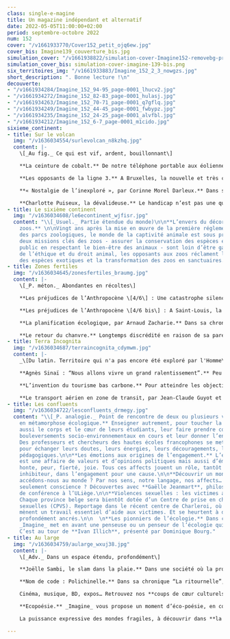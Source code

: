 ```yaml
---
class: single-e-magine
title: Un magazine indépendant et alternatif
date: 2022-05-05T11:00:00+02:00
period: septembre-octobre 2022
num: 152
cover: "/v1661933770/Cover152_petit_ojq6ew.jpg"
cover_bis: Imagine139_couverture_bis.jpg
simulation_cover: "/v1661938822/simulation-cover-Imagine152-removebg-preview_uu1bxu.png"
simulation_cover_bis: simulation-cover-imagine-139-bis.png
six_territoires_img: "/v1661933883/Imagine_152_2_3_nowgzs.jpg"
short_description: ". Bonne lecture !\n"
decouverte:
- "/v1661934284/Imagine_152_94-95_page-0001_lhucv2.jpg"
- "/v1661934272/Imagine_152_82-83_page-0001_hulasj.jpg"
- "/v1661934263/Imagine_152_70-71_page-0001_q7gflq.jpg"
- "/v1661934249/Imagine_152_44-45_page-0001_fwbypz.jpg"
- "/v1661934235/Imagine_152_24-25_page-0001_alvfbl.jpg"
- "/v1661934212/Imagine_152_6-7_page-0001_m1cido.jpg"
sixieme_continent:
- title: Sur le volcan
  img: "/v1636034554/surlevolcan_n8kzhq.jpg"
  content: |-
    \[_Au fig._ Ce qui est vif, ardent, bouillonnant\]

    **La ceinture de cobalt.** De notre téléphone portable aux éoliennes en passant par les batteries des voitures électriques, les produits des mines sont très présents dans notre quotidien et dans les plans de transition énergétique. _Imagine_ leur consacre une série, en commençant au sud. Grand reportage en images à Kolwezi, au Congo, et mise en perspective avec Judith Pigneur des Amis de la Terre France.

    **Les opposants de la ligne 3.** A Bruxelles, la nouvelle et très coûteuse ligne de métro défendue par la Stib et le gouvernement régional ne serait-elle pas la meilleure amie de la voiture ? Et, avec son futur chantier très émetteur de CO2, n’est-elle pas en totale contradiction avec les objectifs climat de la Région ? Voyage en souterrain avec ses détracteurs.

    **« Nostalgie de l’inexploré », par Corinne Morel Darleux.** Dans sa chronique bimestrielle, l’autrice française se console grâce aux dolines géantes inexplorées en Chine.

    **Charlotte Puiseux, la dévalideuse.** Le handicap n’est pas une question individuelle, mais bien une question politique. Vivant depuis toujours dans une société discriminante, pensée par et pour les valides et qui l’invisibilise, Charlotte Puiseux se bat pour faire exploser les normes.
- title: Le sixième continent
  img: "/v1636034608/le6econtinent_wjfisr.jpg"
  content: "\\[_Usuel._ Partie étendue du monde)\n\n**L’envers du décor magique des
    zoos.** \n\nVingt ans après la mise en œuvre de la première réglementation européenne
    des parcs zoologiques, le monde de la captivité animale est sous pression. Les
    deux missions clés des zoos - assurer la conservation des espèces et éduquer le
    public en respectant le bien-être des animaux - sont loin d’être gagnées. Au nom
    de l’éthique et du droit animal, les opposants aux zoos réclament la fin de l’exposition
    des espèces exotiques et la transformation des zoos en sanctuaires."
- title: Zones fertiles
  img: "/v1636034645/zonesfertiles_braumg.jpg"
  content: |-
    \[_P. méton._ Abondantes en récoltes\]

    **Les préjudices de l’Anthropocène \[4/6\] : Une catastrophe silencieuse débrousse le Sahel.** De toutes les catastrophes qualifiées de “naturelles”, les plus lentes sont celles qui attirent le moins l’attention. Moins soudaines, plus insidieuses, sans fin. Dans le nord du Sénégal, les anciens de villages d’agriculteurs et d’éleveurs racontent comment, depuis une trentaine d’années, la désertification embrase le Sahel, une des régions les plus vulnérables au monde. Énumérant ce qu’elle leur a pris, leurs témoignages illustrent les limites de l’adaptation au dérèglement climatique.

    **Les préjudices de l’Anthropocène \[4/6 bis\] : A Saint-Louis, la mer ensevelit le patrimoine immatériel.** Il y a dix ans, le village de Doun Baba Dièye a disparu. La houle, favorisée par l’érosion côtière, n’a plus cessé de grignoter l’ensemble d’une bande sénégalaise sableuse densément peuplée : la Langue de Barbarie. Pilote Barre, Tassinière… et enfin, Saint-Louis, ville inscrite au patrimoine mondial de l’Unesco où certains habitants se cabrent face à une relocalisation désormais inévitable.

    **La planification écologique, par Arnaud Zacharie.** Dans sa chronique, le secrétaire général du CNCD-11.11.11 revient sur la planification. En vogue durant les Trente Glorieuses d’après-guerre, tombée en disgrâce suite à la “révolution conservatrice” des années 80, elle revient aujourd’hui à l’avant-plan, dans un contexte de transition écologique.

    **Le retour du chanvre.** Longtemps discrédité en raison de sa parentalité avec le cannabis, le chanvre regagne peu à peu ses lettres de noblesse. Cette plante peu gourmande en eau et en produits phytosanitaires peut être utilisée dans le secteur textile, de la construction, cosmétique, bien-être, automobile, etc. En Wallonie, la Région veut faire naître un nouveau secteur… non sans difficultés.
- title: Terra Incognita
  img: "/v1636034687/terraincognita_cdymwm.jpg"
  content: |-
    _\[Du latin. Territoire qui n'a pas encore été exploré par l'Homme\]_

    **Agnès Sinaï : “Nous allons vivre un grand ralentissement”.** Peu ou mal définis, les mots comme “renoncement”, “sobriété” ou “décroissance” reviennent en force dans le débat public. Que signifient-ils ? Quels choix, personnels et collectifs, impliquent-ils ? Pour le dire plus crûment : à quoi devons-nous renoncer pour garantir au monde vivant un avenir digne et soutenable ? Réponses avec Agnès Sinaï, fondatrice de l’Institut Momentum, qui pense les politiques de notre époque, l’Anthropocène.

    **L’invention du tourisme bas carbone.** Pour atteindre les objectifs climatiques, le tourisme longue distance doit tourner le dos à l’avion et à la voiture individuelle. Réduction de l’offre aérienne, investissements massifs dans un réseau ferroviaire renforcé en Europe, gouvernance du tourisme zéro carbone… Le think tank The Shift trace les nouveaux chemins possibles du rail et du vélo. Sur le terrain, le _slow tourisme_ trace son sillon sans bruit.

    **Le transport aérien en zone de transit, par Jean-Claude Guyot et Frédéric Claisse (Iweps).** En partenariat avec l’Institut wallon de l’évaluation, de la prospective et de la statistique, _Imagine_ lance une série de chroniques autour du futur. Deuxième épisode : l’avenir du secteur de l’aviation.
- title: Les confluents
  img: "/v1636034722/lesconfluents_drmegy.jpg"
  content: "\\[_P. analogie._ Point de rencontre de deux ou plusieurs voies\\]\n\n**Profs
    en métamorphose écologique.** Enseigner autrement, pour toucher la tête, mais
    aussi le corps et le cœur de leurs étudiants, leur faire prendre conscience des
    bouleversements socio-environnementaux en cours et leur donner l’envie d’agir.
    Des professeurs et chercheurs des hautes écoles francophones se mettent en réseau
    pour échanger leurs doutes, leurs énergies, leurs découragements, leurs méthodes
    pédagogiques.\n\n**Les émotions aux origines de l’engagement.** L’engagement militant
    est une affaire de valeurs et d’opinions politiques mais aussi d’émotions. Colère,
    honte, peur, fierté, joie. Tous ces affects jouent un rôle, tantôt moteur et tantôt
    inhibiteur, dans l’engagement pour une cause.\n\n**Découvrir un monde.** Comment
    accédons-nous au monde ? Par nos sens, notre langage, nos affects… Mais en avons-nous
    seulement conscience ? Découvertes avec **Gaëlle Jeanmart**, philosophe et maître
    de conférence à l’ULiège.\n\n**Violences sexuelles : les victimes au cœur de l’aide.**
    Chaque province belge sera bientôt dotée d’un Centre de prise en charge des violences
    sexuelles (CPVS). Reportage dans le récent centre de Charleroi, où les équipes
    mènent un travail essentiel d’aide aux victimes. Et se heurtent à des stéréotypes
    profondément ancrés.\n\n  \n**Les pionniers de l’écologie.** Dans chaque numéro,
    _Imagine_ met en avant une penseuse ou un penseur de l’écologie qui a marqué l’histoire.
    C’est au tour de **Ivan Illich**, présenté par Dominique Bourg."
- title: Au large
  img: "/v1636034759/aularge_wxuj38.jpg"
  content: |-
    \[_Adv._ Dans un espace étendu, profondément\]

    **Joëlle Sambi, le slam dans la plaie.** Dans une société où la profession d’artiste reste encore dévalorisée et trop souvent perçue comme un loisir plus qu’un métier, Joëlle Sambi s’investit, à pas de géante, dans l’art du slam. Portrait d’une poétesse politique, son métier chevillé au corps.

    **Nom de code : Polichinelle.** Dans sa chronique “La ritournelle”, l’écrivain **Philippe Marczweski** nous entraîne à Kleine-Brogel, où se cache le secret militaire le moins bien gardé de Belgique.

    Cinéma, musique, BD, expos… Retrouvez nos **coups de cœur culturels.**

    **Ecopoésie.** _Imagine_ vous propose un moment d’éco-poésie, en collaboration avec la revue Catastrophes.

    La puissance expressive des mondes fragiles, à découvrir dans **la chronique du Trinkhall Museum.**

---
```

